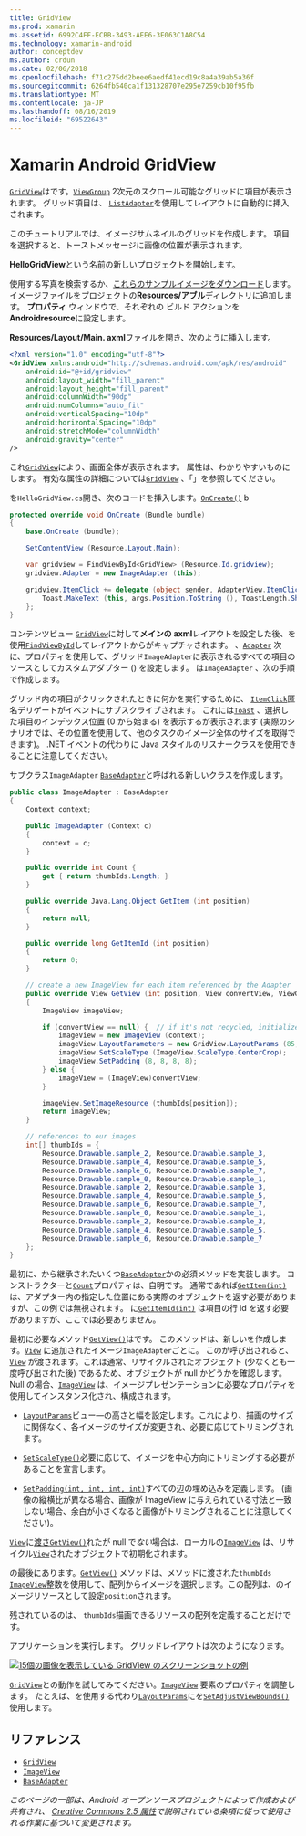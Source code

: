 ```yaml
---
title: GridView
ms.prod: xamarin
ms.assetid: 6992C4FF-ECBB-3493-AEE6-3E063C1A8C54
ms.technology: xamarin-android
author: conceptdev
ms.author: crdun
ms.date: 02/06/2018
ms.openlocfilehash: f71c275dd2beee6aedf41ecd19c8a4a39ab5a36f
ms.sourcegitcommit: 6264fb540ca1f131328707e295e7259cb10f95fb
ms.translationtype: MT
ms.contentlocale: ja-JP
ms.lasthandoff: 08/16/2019
ms.locfileid: "69522643"
---
```

# <a name="xamarinandroid-gridview"></a>Xamarin Android GridView

[`GridView`](xref:Android.Widget.GridView)はです。[`ViewGroup`](xref:Android.Views.ViewGroup)
2次元のスクロール可能なグリッドに項目が表示されます。 グリッド項目は、 [`ListAdapter`](xref:Android.App.ListActivity.ListAdapter)を使用してレイアウトに自動的に挿入されます。

このチュートリアルでは、イメージサムネイルのグリッドを作成します。 項目を選択すると、トーストメッセージに画像の位置が表示されます。

**HelloGridView**という名前の新しいプロジェクトを開始します。

使用する写真を検索するか、[これらのサンプルイメージをダウンロード](https://developer.android.com/shareables/sample_images.zip)します。 イメージファイルをプロジェクトの**Resources/アブル**ディレクトリに追加します。 **プロパティ** ウィンドウで、それぞれの ビルド アクションを**Androidresource**に設定します。

**Resources/Layout/Main. axml**ファイルを開き、次のように挿入します。

```xml
<?xml version="1.0" encoding="utf-8"?>
<GridView xmlns:android="http://schemas.android.com/apk/res/android"
    android:id="@+id/gridview"
    android:layout_width="fill_parent"
    android:layout_height="fill_parent"
    android:columnWidth="90dp"
    android:numColumns="auto_fit"
    android:verticalSpacing="10dp"
    android:horizontalSpacing="10dp"
    android:stretchMode="columnWidth"
    android:gravity="center"
/>
```

これ[`GridView`](xref:Android.Widget.GridView)により、画面全体が表示されます。 属性は、わかりやすいものにします。 有効な属性の詳細については[`GridView`](xref:Android.Widget.GridView) 、「」を参照してください。

を`HelloGridView.cs`開き、次のコードを挿入します。[`OnCreate()`](xref:Android.App.Activity.OnCreate*)
b

```csharp
protected override void OnCreate (Bundle bundle)
{
    base.OnCreate (bundle);

    SetContentView (Resource.Layout.Main);

    var gridview = FindViewById<GridView> (Resource.Id.gridview);
    gridview.Adapter = new ImageAdapter (this);

    gridview.ItemClick += delegate (object sender, AdapterView.ItemClickEventArgs args) {
        Toast.MakeText (this, args.Position.ToString (), ToastLength.Short).Show ();
    };
}
```

コンテンツビュー [`GridView`](xref:Android.Widget.GridView)に対して**メインの axml**レイアウトを設定した後、を使用[`FindViewById`](xref:Android.App.Activity.FindViewById*)してレイアウトからがキャプチャされます。 、[`Adapter`](xref:Android.Widget.AdapterView.RawAdapter)
次に、プロパティを使用して、グリッド`ImageAdapter`に表示されるすべての項目のソースとしてカスタムアダプター () を設定します。 は`ImageAdapter` 、次の手順で作成します。

グリッド内の項目がクリックされたときに何かを実行するために、 [`ItemClick`](xref:Android.Widget.AdapterView.ItemClick)匿名デリゲートがイベントにサブスクライブされます。
これには[`Toast`](xref:Android.Widget.Toast) 、選択した項目のインデックス位置 (0 から始まる) を表示するが表示されます (実際のシナリオでは、その位置を使用して、他のタスクのイメージ全体のサイズを取得できます)。 .NET イベントの代わりに Java スタイルのリスナークラスを使用できることに注意してください。

サブクラス`ImageAdapter` [`BaseAdapter`](xref:Android.Widget.BaseAdapter)と呼ばれる新しいクラスを作成します。

```csharp
public class ImageAdapter : BaseAdapter
{
    Context context;

    public ImageAdapter (Context c)
    {
        context = c;
    }

    public override int Count {
        get { return thumbIds.Length; }
    }

    public override Java.Lang.Object GetItem (int position)
    {
        return null;
    }

    public override long GetItemId (int position)
    {
        return 0;
    }

    // create a new ImageView for each item referenced by the Adapter
    public override View GetView (int position, View convertView, ViewGroup parent)
    {
        ImageView imageView;

        if (convertView == null) {  // if it's not recycled, initialize some attributes
            imageView = new ImageView (context);
            imageView.LayoutParameters = new GridView.LayoutParams (85, 85);
            imageView.SetScaleType (ImageView.ScaleType.CenterCrop);
            imageView.SetPadding (8, 8, 8, 8);
        } else {
            imageView = (ImageView)convertView;
        }

        imageView.SetImageResource (thumbIds[position]);
        return imageView;
    }

    // references to our images
    int[] thumbIds = {
        Resource.Drawable.sample_2, Resource.Drawable.sample_3,
        Resource.Drawable.sample_4, Resource.Drawable.sample_5,
        Resource.Drawable.sample_6, Resource.Drawable.sample_7,
        Resource.Drawable.sample_0, Resource.Drawable.sample_1,
        Resource.Drawable.sample_2, Resource.Drawable.sample_3,
        Resource.Drawable.sample_4, Resource.Drawable.sample_5,
        Resource.Drawable.sample_6, Resource.Drawable.sample_7,
        Resource.Drawable.sample_0, Resource.Drawable.sample_1,
        Resource.Drawable.sample_2, Resource.Drawable.sample_3,
        Resource.Drawable.sample_4, Resource.Drawable.sample_5,
        Resource.Drawable.sample_6, Resource.Drawable.sample_7
    };
}
```

最初に、から継承されたいくつ[`BaseAdapter`](xref:Android.Widget.BaseAdapter)かの必須メソッドを実装します。 コンストラクターと[`Count`](xref:Android.Widget.BaseAdapter.Count)プロパティは、自明です。 通常であれば[`GetItem(int)`](xref:Android.Widget.BaseAdapter.GetItem*)
は、アダプター内の指定した位置にある実際のオブジェクトを返す必要がありますが、この例では無視されます。 に[`GetItemId(int)`](xref:Android.Widget.BaseAdapter.GetItemId*)
は項目の行 id を返す必要がありますが、ここでは必要ありません。

最初に必要なメソッド[`GetView()`](xref:Android.Widget.BaseAdapter.GetView*)はです。
このメソッドは、新しいを作成します。[`View`](xref:Android.Views.View)
に追加されたイメージ`ImageAdapter`ごとに。 このが呼び出されると、[`View`](xref:Android.Views.View)
が渡されます。これは通常、リサイクルされたオブジェクト (少なくとも一度呼び出された後) であるため、オブジェクトが null かどうかを確認します。 Null の場合、[`ImageView`](xref:Android.Widget.ImageView)
は、イメージプレゼンテーションに必要なプロパティを使用してインスタンス化され、構成されます。

- [`LayoutParams`](xref:Android.Views.View.LayoutParameters)ビュー&mdash;の高さと幅を設定します。これにより、描画のサイズに関係なく、各イメージのサイズが変更され、必要に応じてトリミングされます。

- [`SetScaleType()`](xref:Android.Widget.ImageView.SetScaleType*)必要に応じて、イメージを中心方向にトリミングする必要があることを宣言します。

- [`SetPadding(int, int, int, int)`](xref:Android.Views.View.SetPadding*)すべての辺の埋め込みを定義します。 (画像の縦横比が異なる場合、画像が ImageView に与えられている寸法と一致しない場合、余白が小さくなると画像がトリミングされることに注意してください)。

[`View`](xref:Android.Views.View)に[渡さ`GetView()`](xref:Android.Widget.BaseAdapter.GetView*)れたが null で*ない*場合は、ローカルの[`ImageView`](xref:Android.Widget.ImageView)
は、リサイクル[`View`](xref:Android.Views.View)されたオブジェクトで初期化されます。

の最後にあります。[`GetView()`](xref:Android.Widget.BaseAdapter.GetView*)
メソッドは、メソッドに渡された`thumbIds` [`ImageView`](xref:Android.Widget.ImageView)整数を使用して、配列からイメージを選択します。この配列は、のイメージリソースとして設定`position`されます。

残されているのは、 `thumbIds`描画できるリソースの配列を定義することだけです。

アプリケーションを実行します。 グリッドレイアウトは次のようになります。

[![15個の画像を表示している GridView のスクリーンショットの例](grid-view-images/helloviews4.png)](grid-view-images/helloviews4.png#lightbox)

[`GridView`](xref:Android.Widget.GridView)との動作を試してみてください。[`ImageView`](xref:Android.Widget.ImageView)
要素のプロパティを調整します。 たとえば、を使用する代わり[`LayoutParams`](xref:Android.Views.View.LayoutParameters)にを[`SetAdjustViewBounds()`](xref:Android.Widget.ImageView.SetAdjustViewBounds*)使用します。

## <a name="references"></a>リファレンス

- [`GridView`](xref:Android.Widget.GridView)
- [`ImageView`](xref:Android.Widget.ImageView)
- [`BaseAdapter`](xref:Android.Widget.BaseAdapter)

_このページの一部は、Android オープンソースプロジェクトによって作成および共有され、 [Creative Commons 2.5 属性](http://creativecommons.org/licenses/by/2.5/)で説明されている条項に従って使用される作業に基づいて変更されます。_

